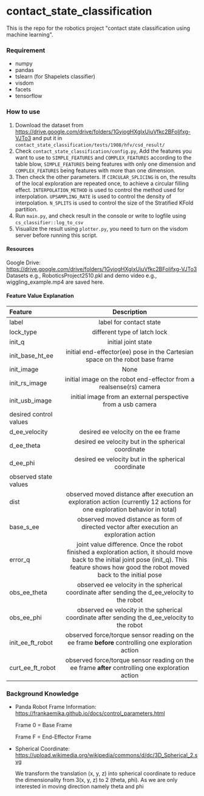 # contact_state_classification
This is the repo for the robotics project "contact state classification using machine learning".

### Requirement
- numpy
- pandas
- tslearn (for Shapelets classifier)
- visdom
- facets
- tensorflow

### How to use
1. Download the dataset from https://drive.google.com/drive/folders/1GyiogHXgIxUiuVfkc2BFoljfxg-VJTo3 and put it in `contact_state_classification/tests/1908/hfv/csd_result/`
2. Check `contact_state_classification/config.py`, Add the features you want to use to `SIMPLE_FEATURES` and `COMPLEX_FEATURES` according to the table blow, `SIMPLE_FEATURES` being features with only one dimension and `COMPLEX_FEATURES` being features with more than one dimension.
3. Then check the other parameters. If `CIRCULAR_SPLICING` is on, the results of the local exploration are repeated once, to achieve a circular filling effect. `INTERPOLATION_METHOD` is used to control the method used for interpolation. `UPSAMPLING_RATE` is used to control the density of interpolation. `N_SPLITS` is used to control the size of the Stratified KFold partition.
4. Run `main.py`, and check result in the console or write to logfile using `cs_classifier::log_to_csv`
5. Visualize the result using `plotter.py`, you need to turn on the visdom server before running this script.


#### Resources
Google Drive: https://drive.google.com/drive/folders/1GyiogHXgIxUiuVfkc2BFoljfxg-VJTo3
Datasets e.g., RoboticsProject2510.pkl and demo video e.g., wiggling_example.mp4 are saved here.
#### Feature Value Explanation 
| Feature     | Description |
| :---        |    :----:   |
| label      | label for contact state       |
| lock_type   | different type of latch lock        |
| init_q   | initial joint state        |
| init_base_ht_ee   | initial end-effector(ee) pose in the Cartesian space on the robot base frame        |
| init_image   | None |
| init_rs_image   | initial image on the robot end-effector from a realsense(rs) camera      |
| init_usb_image   | initial image from an external perspective from a usb camera       |
| desired control values             |
| d_ee_velocity   | desired ee velocity on the ee frame      |
| d_ee_theta   | desired ee velocity but in the spherical coordinate        |
| d_ee_phi   | desired ee velocity but in the spherical coordinate        |
| observed state values             |
| dist   | observed moved distance after execution an exploration action (currently 12 actions for one exploration behavior in total)       |
| base_s_ee   | observed moved distance as form of directed vector after execution an exploration action        |
| error_q   | joint value difference. Once the robot finished a exploration action, it should move back to the initial joint pose (init_q). This feature shows how good the robot moved back to the initial pose       |
| obs_ee_theta   | observed ee velocity in the spherical coordinate after sending the d_ee_velocity to the robot        |
| obs_ee_phi   | observed ee velocity in the spherical coordinate after sending the d_ee_velocity to the robot        |
| init_ee_ft_robot   | observed force/torque sensor reading on the ee frame <strong> before </strong> controlling one exploration action         |
| curt_ee_ft_robot   | observed force/torque sensor reading on the ee frame <strong> after </strong> controlling one exploration action         |

### Background Knowledge
* Panda Robot Frame Information: 
  https://frankaemika.github.io/docs/control_parameters.html
  
  Frame 0 = Base Frame
  
  Frame F = End-Effector Frame
  
* Spherical Coordinate:
https://upload.wikimedia.org/wikipedia/commons/d/dc/3D_Spherical_2.svg
  
  We transform the translation (x, y, z) into spherical coordinate to reduce the dimensionality from 3(x, y, z) to 2 (theta, phi). As we are only interested in moving direction namely theta and phi
